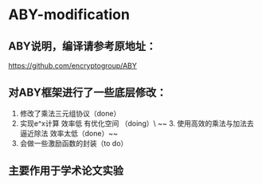 # ABY-modification

## ABY说明，编译请参考原地址：

https://github.com/encryptogroup/ABY



## 对ABY框架进行了一些底层修改：

1. 修改了乘法三元组协议（done）
2. 实现e^x计算 效率低 有优化空间 （doing）\\
~~ 3. 使用高效的乘法与加法去逼近除法 效率太低（done）~~
4. 会做一些激励函数的封装（to do）



## 主要作用于学术论文实验
